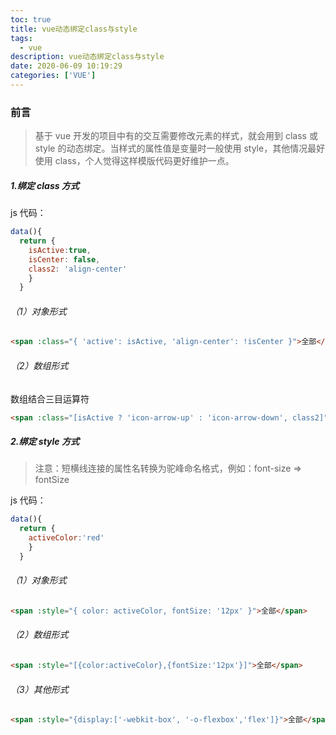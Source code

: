 ```yaml
---
toc: true
title: vue动态绑定class与style
tags:
  - vue
description: vue动态绑定class与style
date: 2020-06-09 10:19:29
categories: ['VUE']
---
```


### 前言

> 基于 vue 开发的项目中有的交互需要修改元素的样式，就会用到 class 或 style 的动态绑定。当样式的属性值是变量时一般使用 style，其他情况最好使用 class，个人觉得这样模版代码更好维护一点。

##### 1.绑定 class 方式

js 代码：

```js
data(){
  return {
    isActive:true,
    isCenter: false,
    class2: 'align-center'
    }
  }
```

<!--more-->

###### （1）对象形式

```html
<span :class="{ 'active': isActive, 'align-center': !isCenter }">全部</span>
```

###### （2）数组形式

数组结合三目运算符

```html
<span :class="[isActive ? 'icon-arrow-up' : 'icon-arrow-down', class2]">全部 </span>
```

##### 2.绑定 style 方式

> 注意：短横线连接的属性名转换为驼峰命名格式，例如：font-size => fontSize

js 代码：

```js
data(){
  return {
    activeColor:'red'
    }
  }
```

###### （1）对象形式

```html
<span :style="{ color: activeColor, fontSize: '12px' }">全部</span>
```

###### （2）数组形式

```html
<span :style="[{color:activeColor},{fontSize:'12px'}]">全部</span>
```

###### （3）其他形式

```html
<span :style="{display:['-webkit-box', '-o-flexbox','flex']}">全部</span>
```

